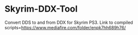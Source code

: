 # Skyrim-DDX-Tool
Convert DDS to and from DDX for Skyrim PS3.
Link to compiled scripts=https://www.mediafire.com/folder/enpk7hh689h76/
